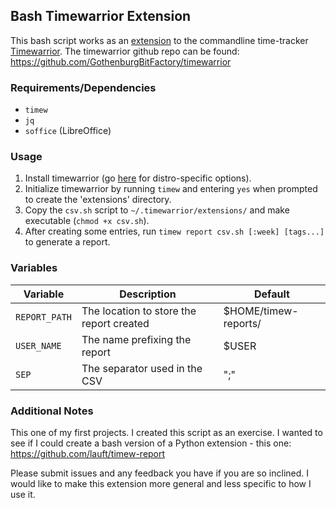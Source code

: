 ## Bash Timewarrior Extension
This bash script works as an [extension](https://timewarrior.net/docs/api/) to the commandline time-tracker [Timewarrior](https://timewarrior.net/). The timewarrior github repo can be found: https://github.com/GothenburgBitFactory/timewarrior

### Requirements/Dependencies
 - `timew`
 - `jq`
 - `soffice` (LibreOffice)

### Usage
1. Install timewarrior (go [here](https://timewarrior.net/docs/install/) for distro-specific options).
2. Initialize timewarrior by running `timew` and entering `yes` when prompted to create the 'extensions' directory.
3. Copy the `csv.sh` script to `~/.timewarrior/extensions/` and make executable (`chmod +x csv.sh`).
4. After creating some entries, run `timew report csv.sh [:week] [tags...]` to generate a report.

### Variables
|Variable|Description|Default|
|---|---|---|
|`REPORT_PATH`| The location to store the report created | $HOME/timew-reports/ |
|`USER_NAME`| The name prefixing the report | $USER|
|`SEP`| The separator used in the CSV | ";"|


### Additional Notes
This one of my first projects. I created this script as an exercise. I wanted to see if I could create a bash version of a Python extension - this one: https://github.com/lauft/timew-report

Please submit issues and any feedback you have if you are so inclined. I would like to make this extension more general and less specific to how I use it.
